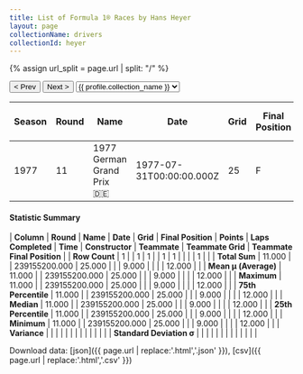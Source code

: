 ```yaml
---
title: List of Formula 1® Races by Hans Heyer
layout: page
collectionName: drivers
collectionId: heyer
---
```


{% assign url_split = page.url | split: "/" %}
<div id="collection-navigation">
<button onclick="selector.options[selector.selectedIndex-1].value && (window.location = selector.options[selector.selectedIndex-1].value);">&lt; Prev</button>
<button onclick="selector.options[selector.selectedIndex+1].value && (window.location = selector.options[selector.selectedIndex+1].value);">Next &gt;</button>
<select id="selector" onchange="this.options[this.selectedIndex].value && (window.location = this.options[this.selectedIndex].value);">
  {% for collectionId in site.data[page.collectionName].refs %}
    {% if collectionId == page.collectionId %}
      {% assign selected = "selected" %}
    {% else %}
      {% assign selected = "" %}
    {% endif %}
    {% assign profile = site.data[page.collectionName][collectionId].profile %}
    <option value="/f1/{{ page.collectionName }}/{{ collectionId }}/{{ url_split[4] }}" {{ selected }}>{{ profile.collection_name }}</option>
  {% endfor %}
</select>
</div>

| Season | Round | Name | Date | Grid | Final Position | Points | Laps Completed | Time | Constructor | Teammate | Teammate Grid | Teammate Final Position |
|--|--|--|--|--|--|--|--|--|--|--|--|--|
| 1977 | 11 | 1977 German Grand Prix 🇩🇪 | 1977-07-31T00:00:00.000Z | 25 | F | 0.0 | 9 |   | Penske 🇺🇸 | [Jean-Pierre Jarier 🇫🇷](/f1/drivers/jarier) | 12 | R |

#### Statistic Summary

| **Column** | **Round** | **Name** | **Date** | **Grid** | **Final Position** | **Points** | **Laps Completed** | **Time** | **Constructor** | **Teammate** | **Teammate Grid** | **Teammate Final Position** |
| **Row Count** | 1 |  | 1 | 1 |  | 1 | 1 |  |  |  | 1 |  |
| **Total Sum** | 11.000 |  | 239155200.000 | 25.000 |  |  | 9.000 |  |  |  | 12.000 |  |
| **Mean μ (Average)** | 11.000 |  | 239155200.000 | 25.000 |  |  | 9.000 |  |  |  | 12.000 |  |
| **Maximum** | 11.000 |  | 239155200.000 | 25.000 |  |  | 9.000 |  |  |  | 12.000 |  |
| **75th Percentile** | 11.000 |  | 239155200.000 | 25.000 |  |  | 9.000 |  |  |  | 12.000 |  |
| **Median** | 11.000 |  | 239155200.000 | 25.000 |  |  | 9.000 |  |  |  | 12.000 |  |
| **25th Percentile** | 11.000 |  | 239155200.000 | 25.000 |  |  | 9.000 |  |  |  | 12.000 |  |
| **Minimum** | 11.000 |  | 239155200.000 | 25.000 |  |  | 9.000 |  |  |  | 12.000 |  |
| **Variance** |  |  |  |  |  |  |  |  |  |  |  |  |
| **Standard Deviation σ** |  |  |  |  |  |  |  |  |  |  |  |  |

Download data: [json]({{ page.url | replace:'.html','.json' }}), [csv]({{ page.url | replace:'.html','.csv' }})
